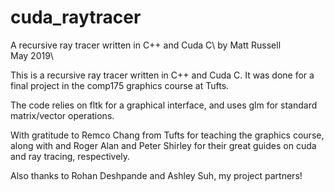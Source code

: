 # cuda_raytracer

A recursive ray tracer written in C++ and Cuda C\ 
by Matt Russell\
May 2019\

This is a recursive ray tracer written in C++ and Cuda C. 
It was done for a final project in the comp175 graphics course at Tufts. 

The code relies on fltk for a graphical interface, and uses glm for standard matrix/vector operations. 

With gratitude to Remco Chang from Tufts for teaching the graphics course, along with and Roger Alan and Peter Shirley for their great guides on cuda and ray tracing, respectively. 

Also thanks to Rohan Deshpande and Ashley Suh, my project partners!
